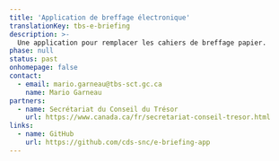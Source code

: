 ```yaml
---
title: 'Application de breffage électronique'
translationKey: tbs-e-briefing
description: >-
  Une application pour remplacer les cahiers de breffage papier.
phase: null
status: past
onhomepage: false
contact:
  - email: mario.garneau@tbs-sct.gc.ca
    name: Mario Garneau
partners:
  - name: Secrétariat du Conseil du Trésor
    url: https://www.canada.ca/fr/secretariat-conseil-tresor.html
links:
  - name: GitHub
    url: https://github.com/cds-snc/e-briefing-app
---
```

